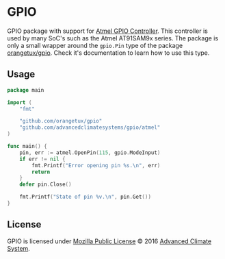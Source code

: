 # GPIO

GPIO package with support for [Atmel GPIO Controller][atmel]. This controller
is used by many SoC's such as the Atmel AT91SAM9x series. The package is only a
small wrapper around the `gpio.Pin` type of the package [orangetux/gpio][gpio].
Check it's documentation to learn how to use this type.

## Usage

```go
package main

import (
    "fmt"

    "github.com/orangetux/gpio"
    "github.com/advancedclimatesystems/gpio/atmel"
)

func main() {
    pin, err := atmel.OpenPin(115, gpio.ModeInput)
    if err != nil {
        fmt.Printf("Error opening pin %s.\n", err)
        return
    }
    defer pin.Close()

    fmt.Printf("State of pin %v.\n", pin.Get())
}
```

## License

GPIO is licensed under [Mozilla Public License][mpl] © 2016 [Advanced Climate
System][acs].


[acs]: http://advancedclimate.nl
[mpl]: LICENSE
[atmel]: https://www.kernel.org/doc/Documentation/devicetree/bindings/gpio/gpio_atmel.txt
[gpio]: https://github.com/orangetux/gpio
